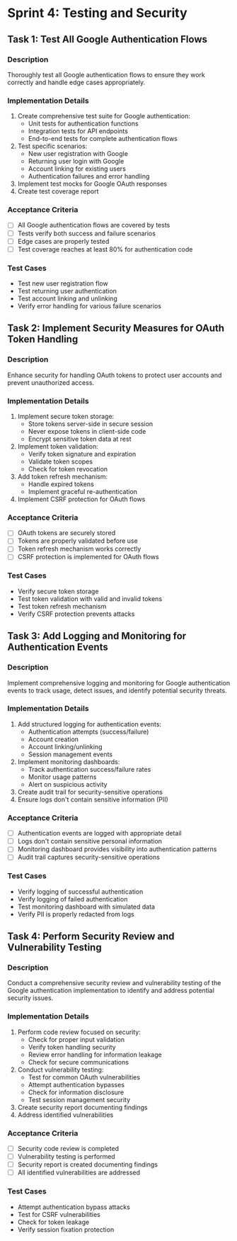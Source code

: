 
# Sprint 4: Testing and Security

## Task 1: Test All Google Authentication Flows

### Description
Thoroughly test all Google authentication flows to ensure they work correctly and handle edge cases appropriately.

### Implementation Details
1. Create comprehensive test suite for Google authentication:
   - Unit tests for authentication functions
   - Integration tests for API endpoints
   - End-to-end tests for complete authentication flows
2. Test specific scenarios:
   - New user registration with Google
   - Returning user login with Google
   - Account linking for existing users
   - Authentication failures and error handling
3. Implement test mocks for Google OAuth responses
4. Create test coverage report

### Acceptance Criteria
- [ ] All Google authentication flows are covered by tests
- [ ] Tests verify both success and failure scenarios
- [ ] Edge cases are properly tested
- [ ] Test coverage reaches at least 80% for authentication code

### Test Cases
- Test new user registration flow
- Test returning user authentication
- Test account linking and unlinking
- Verify error handling for various failure scenarios

## Task 2: Implement Security Measures for OAuth Token Handling

### Description
Enhance security for handling OAuth tokens to protect user accounts and prevent unauthorized access.

### Implementation Details
1. Implement secure token storage:
   - Store tokens server-side in secure session
   - Never expose tokens in client-side code
   - Encrypt sensitive token data at rest
2. Implement token validation:
   - Verify token signature and expiration
   - Validate token scopes
   - Check for token revocation
3. Add token refresh mechanism:
   - Handle expired tokens
   - Implement graceful re-authentication
4. Implement CSRF protection for OAuth flows

### Acceptance Criteria
- [ ] OAuth tokens are securely stored
- [ ] Tokens are properly validated before use
- [ ] Token refresh mechanism works correctly
- [ ] CSRF protection is implemented for OAuth flows

### Test Cases
- Verify secure token storage
- Test token validation with valid and invalid tokens
- Test token refresh mechanism
- Verify CSRF protection prevents attacks

## Task 3: Add Logging and Monitoring for Authentication Events

### Description
Implement comprehensive logging and monitoring for Google authentication events to track usage, detect issues, and identify potential security threats.

### Implementation Details
1. Add structured logging for authentication events:
   - Authentication attempts (success/failure)
   - Account creation
   - Account linking/unlinking
   - Session management events
2. Implement monitoring dashboards:
   - Track authentication success/failure rates
   - Monitor usage patterns
   - Alert on suspicious activity
3. Create audit trail for security-sensitive operations
4. Ensure logs don't contain sensitive information (PII)

### Acceptance Criteria
- [ ] Authentication events are logged with appropriate detail
- [ ] Logs don't contain sensitive personal information
- [ ] Monitoring dashboard provides visibility into authentication patterns
- [ ] Audit trail captures security-sensitive operations

### Test Cases
- Verify logging of successful authentication
- Verify logging of failed authentication
- Test monitoring dashboard with simulated data
- Verify PII is properly redacted from logs

## Task 4: Perform Security Review and Vulnerability Testing

### Description
Conduct a comprehensive security review and vulnerability testing of the Google authentication implementation to identify and address potential security issues.

### Implementation Details
1. Perform code review focused on security:
   - Check for proper input validation
   - Verify token handling security
   - Review error handling for information leakage
   - Check for secure communications
2. Conduct vulnerability testing:
   - Test for common OAuth vulnerabilities
   - Attempt authentication bypasses
   - Check for information disclosure
   - Test session management security
3. Create security report documenting findings
4. Address identified vulnerabilities

### Acceptance Criteria
- [ ] Security code review is completed
- [ ] Vulnerability testing is performed
- [ ] Security report is created documenting findings
- [ ] All identified vulnerabilities are addressed

### Test Cases
- Attempt authentication bypass attacks
- Test for CSRF vulnerabilities
- Check for token leakage
- Verify session fixation protection
